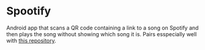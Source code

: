 # Spootify
Android app that scans a QR code containing a link to a song on Spotify and then plays the song without showing which song it is.
Pairs esspecially well with [this repository](https://github.com/felix-olivier/robster).
